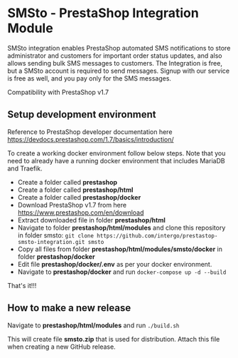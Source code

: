 # SMSto - PrestaShop Integration Module

SMSto integration enables PrestaShop automated SMS notifications to store administrator and customers for important order status updates, and also allows sending bulk SMS messages to customers. The Integration is free, but a SMSto account is required to send messages. Signup with our service is free as well, and you pay only for the SMS messages.

Compatibility with PrestaShop v1.7

## Setup development environment

Reference to PrestaShop developer documentation here https://devdocs.prestashop.com/1.7/basics/introduction/

To create a working docker environment follow below steps. Note that you need to already have a running docker environment that includes MariaDB and Traefik.

* Create a folder called **prestashop**
* Create a folder called **prestashop/html**
* Create a folder called **prestashop/docker**
* Download PrestaShop v1.7 from here https://www.prestashop.com/en/download 
* Extract downloaded file in folder **prestashop/html**
* Navigate to folder **prestashop/html/modules** and clone this repository in folder smsto: `git clone https://github.com/intergo/prestastop-smsto-integration.git smsto`
* Copy all files from folder **prestashop/html/modules/smsto/docker** in folder **prestashop/docker**
* Edit file **prestashop/docker/.env** as per your docker environment.
* Navigate to **prestashop/docker** and run `docker-compose up -d --build`

That's it!!!

## How to make a new release

Navigate to **prestashop/html/modules** and run `./build.sh`

This will create file **smsto.zip** that is used for distribution. Attach this file when creating a new GitHub release.
